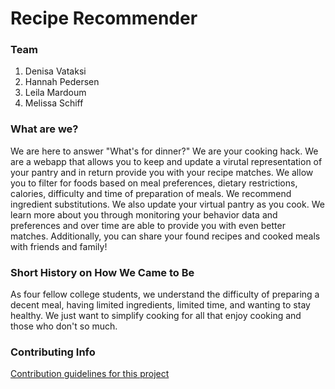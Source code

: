 # Recipe Recommender

### Team
1. Denisa Vataksi
2. Hannah Pedersen
3. Leila Mardoum
4. Melissa Schiff

### What are we?
We are here to answer "What's for dinner?" We are your cooking hack. We are a webapp that allows you to keep and update a virutal representation of your pantry and in return provide you with your recipe matches. We allow you to filter for foods based on meal preferences, dietary restrictions, calories, difficulty and time of preparation of meals. We recommend ingredient substitutions. We also update your virtual pantry as you cook. We learn more about you through monitoring your behavior data and preferences and over time are able to provide you with even better matches. Additionally, you can share your found recipes and cooked meals with friends and family!

### Short History on How We Came to Be
As four fellow college students, we understand the difficulty of preparing a decent meal, having limited ingredients, limited time, and wanting to stay healthy. We just want to simplify cooking for all that enjoy cooking and those who don't so much. 

### Contributing Info
[Contribution guidelines for this project](https://github.com/nyu-software-engineering/recipe-recommender/blob/master/CONTRIBUTING.md)


